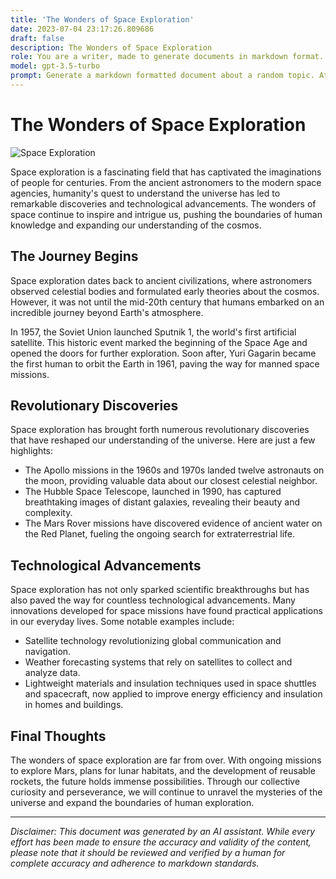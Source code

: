 ```yaml
---
title: 'The Wonders of Space Exploration'
date: 2023-07-04 23:17:26.809686
draft: false
description: The Wonders of Space Exploration
role: You are a writer, made to generate documents in markdown format. It is very important that all of the documents you generate are in valid markdown format.
model: gpt-3.5-turbo
prompt: Generate a markdown formatted document about a random topic. At the bottom, include a disclaimer explaining that the document was generated by you. The first line of the document should be the title. Make sure that the entire document is in proper markdown format, using a mix of various tags to make the document visually appealing.
---
```


# The Wonders of Space Exploration

![Space Exploration](https://images.unsplash.com/photo-1505814165687-998e19843c0a?ixlib=rb-1.2.1&auto=format&fit=crop&w=1350&q=80)

Space exploration is a fascinating field that has captivated the imaginations of people for centuries. From the ancient astronomers to the modern space agencies, humanity's quest to understand the universe has led to remarkable discoveries and technological advancements. The wonders of space continue to inspire and intrigue us, pushing the boundaries of human knowledge and expanding our understanding of the cosmos.

## The Journey Begins

Space exploration dates back to ancient civilizations, where astronomers observed celestial bodies and formulated early theories about the cosmos. However, it was not until the mid-20th century that humans embarked on an incredible journey beyond Earth's atmosphere.

In 1957, the Soviet Union launched Sputnik 1, the world's first artificial satellite. This historic event marked the beginning of the Space Age and opened the doors for further exploration. Soon after, Yuri Gagarin became the first human to orbit the Earth in 1961, paving the way for manned space missions.

## Revolutionary Discoveries

Space exploration has brought forth numerous revolutionary discoveries that have reshaped our understanding of the universe. Here are just a few highlights:

- The Apollo missions in the 1960s and 1970s landed twelve astronauts on the moon, providing valuable data about our closest celestial neighbor.
- The Hubble Space Telescope, launched in 1990, has captured breathtaking images of distant galaxies, revealing their beauty and complexity.
- The Mars Rover missions have discovered evidence of ancient water on the Red Planet, fueling the ongoing search for extraterrestrial life.

## Technological Advancements

Space exploration has not only sparked scientific breakthroughs but has also paved the way for countless technological advancements. Many innovations developed for space missions have found practical applications in our everyday lives. Some notable examples include:

- Satellite technology revolutionizing global communication and navigation.
- Weather forecasting systems that rely on satellites to collect and analyze data.
- Lightweight materials and insulation techniques used in space shuttles and spacecraft, now applied to improve energy efficiency and insulation in homes and buildings.

## Final Thoughts

The wonders of space exploration are far from over. With ongoing missions to explore Mars, plans for lunar habitats, and the development of reusable rockets, the future holds immense possibilities. Through our collective curiosity and perseverance, we will continue to unravel the mysteries of the universe and expand the boundaries of human exploration.

---

*Disclaimer: This document was generated by an AI assistant. While every effort has been made to ensure the accuracy and validity of the content, please note that it should be reviewed and verified by a human for complete accuracy and adherence to markdown standards.*